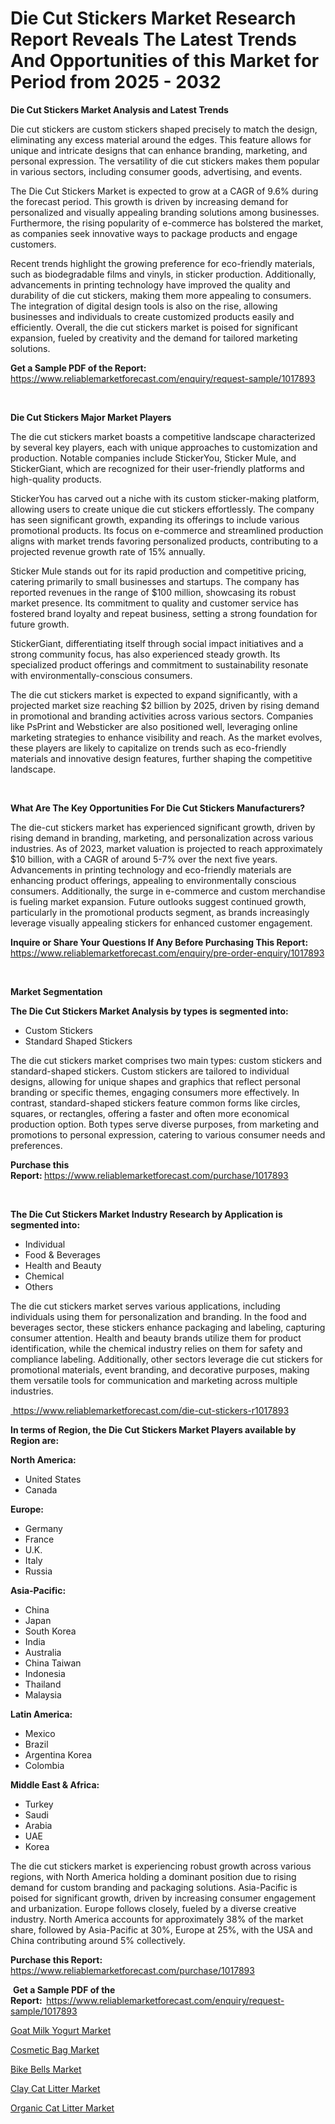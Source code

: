 <p><h1>Die Cut Stickers Market Research Report Reveals The Latest Trends And Opportunities of this Market for Period from 2025 - 2032</h1></p><p><strong>Die Cut Stickers Market Analysis and Latest Trends</strong></p>
<p><p>Die cut stickers are custom stickers shaped precisely to match the design, eliminating any excess material around the edges. This feature allows for unique and intricate designs that can enhance branding, marketing, and personal expression. The versatility of die cut stickers makes them popular in various sectors, including consumer goods, advertising, and events.</p><p>The Die Cut Stickers Market is expected to grow at a CAGR of 9.6% during the forecast period. This growth is driven by increasing demand for personalized and visually appealing branding solutions among businesses. Furthermore, the rising popularity of e-commerce has bolstered the market, as companies seek innovative ways to package products and engage customers. </p><p>Recent trends highlight the growing preference for eco-friendly materials, such as biodegradable films and vinyls, in sticker production. Additionally, advancements in printing technology have improved the quality and durability of die cut stickers, making them more appealing to consumers. The integration of digital design tools is also on the rise, allowing businesses and individuals to create customized products easily and efficiently. Overall, the die cut stickers market is poised for significant expansion, fueled by creativity and the demand for tailored marketing solutions.</p></p>
<p><strong>Get a Sample PDF of the Report:&nbsp;</strong> <a href="https://www.reliablemarketforecast.com/enquiry/request-sample/1017893?utm_campaign=1110&utm_medium=2&utm_source=Github&utm_content=ia&utm_term=05042025&utm_id=die-cut-stickers">https://www.reliablemarketforecast.com/enquiry/request-sample/1017893</a></p>
<p>&nbsp;</p>
<p><strong>Die Cut Stickers Major Market Players</strong></p>
<p><p>The die cut stickers market boasts a competitive landscape characterized by several key players, each with unique approaches to customization and production. Notable companies include StickerYou, Sticker Mule, and StickerGiant, which are recognized for their user-friendly platforms and high-quality products.</p><p>StickerYou has carved out a niche with its custom sticker-making platform, allowing users to create unique die cut stickers effortlessly. The company has seen significant growth, expanding its offerings to include various promotional products. Its focus on e-commerce and streamlined production aligns with market trends favoring personalized products, contributing to a projected revenue growth rate of 15% annually.</p><p>Sticker Mule stands out for its rapid production and competitive pricing, catering primarily to small businesses and startups. The company has reported revenues in the range of $100 million, showcasing its robust market presence. Its commitment to quality and customer service has fostered brand loyalty and repeat business, setting a strong foundation for future growth.</p><p>StickerGiant, differentiating itself through social impact initiatives and a strong community focus, has also experienced steady growth. Its specialized product offerings and commitment to sustainability resonate with environmentally-conscious consumers.</p><p>The die cut stickers market is expected to expand significantly, with a projected market size reaching $2 billion by 2025, driven by rising demand in promotional and branding activities across various sectors. Companies like PsPrint and Websticker are also positioned well, leveraging online marketing strategies to enhance visibility and reach. As the market evolves, these players are likely to capitalize on trends such as eco-friendly materials and innovative design features, further shaping the competitive landscape.</p></p>
<p>&nbsp;</p>
<p><strong>What Are The Key Opportunities For Die Cut Stickers Manufacturers?</strong></p>
<p><p>The die-cut stickers market has experienced significant growth, driven by rising demand in branding, marketing, and personalization across various industries. As of 2023, market valuation is projected to reach approximately $10 billion, with a CAGR of around 5-7% over the next five years. Advancements in printing technology and eco-friendly materials are enhancing product offerings, appealing to environmentally conscious consumers. Additionally, the surge in e-commerce and custom merchandise is fueling market expansion. Future outlooks suggest continued growth, particularly in the promotional products segment, as brands increasingly leverage visually appealing stickers for enhanced customer engagement.</p></p>
<p><strong>Inquire or Share Your Questions If Any Before Purchasing This Report:</strong> <a href="https://www.reliablemarketforecast.com/enquiry/pre-order-enquiry/1017893?utm_campaign=1110&utm_medium=2&utm_source=Github&utm_content=ia&utm_term=05042025&utm_id=die-cut-stickers">https://www.reliablemarketforecast.com/enquiry/pre-order-enquiry/1017893</a></p>
<p>&nbsp;</p>
<p><strong>Market Segmentation</strong></p>
<p><strong>The Die Cut Stickers Market Analysis by types is segmented into:</strong></p>
<p><ul><li>Custom Stickers</li><li>Standard Shaped Stickers</li></ul></p>
<p><p>The die cut stickers market comprises two main types: custom stickers and standard-shaped stickers. Custom stickers are tailored to individual designs, allowing for unique shapes and graphics that reflect personal branding or specific themes, engaging consumers more effectively. In contrast, standard-shaped stickers feature common forms like circles, squares, or rectangles, offering a faster and often more economical production option. Both types serve diverse purposes, from marketing and promotions to personal expression, catering to various consumer needs and preferences.</p></p>
<p><strong>Purchase this Report:&nbsp;</strong><a href="https://www.reliablemarketforecast.com/purchase/1017893?utm_campaign=1110&utm_medium=2&utm_source=Github&utm_content=ia&utm_term=05042025&utm_id=die-cut-stickers">https://www.reliablemarketforecast.com/purchase/1017893</a></p>
<p>&nbsp;</p>
<p><strong>The Die Cut Stickers Market Industry Research by Application is segmented into:</strong></p>
<p><ul><li>Individual</li><li>Food & Beverages</li><li>Health and Beauty</li><li>Chemical</li><li>Others</li></ul></p>
<p><p>The die cut stickers market serves various applications, including individuals using them for personalization and branding. In the food and beverages sector, these stickers enhance packaging and labeling, capturing consumer attention. Health and beauty brands utilize them for product identification, while the chemical industry relies on them for safety and compliance labeling. Additionally, other sectors leverage die cut stickers for promotional materials, event branding, and decorative purposes, making them versatile tools for communication and marketing across multiple industries.</p></p>
<p><a href="https://www.reliablemarketforecast.com/die-cut-stickers-r1017893?utm_campaign=1110&utm_medium=2&utm_source=Github&utm_content=ia&utm_term=05042025&utm_id=die-cut-stickers">&nbsp;https://www.reliablemarketforecast.com/die-cut-stickers-r1017893</a></p>
<p><strong>In terms of Region, the Die Cut Stickers Market Players available by Region are:</strong></p>
<p>
    <p> <strong> North America: </strong>
        <ul>
            <li>United States</li>
            <li>Canada</li>
        </ul>
        </p> 
    <p> <strong> Europe: </strong>
        <ul>
            <li>Germany</li>
            <li>France</li>
            <li>U.K.</li>
            <li>Italy</li>
            <li>Russia</li>
        </ul>
        </p> 
    <p> <strong> Asia-Pacific: </strong>
        <ul>
            <li>China</li>
            <li>Japan</li>
            <li>South Korea</li>
            <li>India</li>
            <li>Australia</li>
            <li>China Taiwan</li>
            <li>Indonesia</li>
            <li>Thailand</li>
            <li>Malaysia</li>
        </ul>
        </p> 
    <p> <strong> Latin America: </strong>
        <ul>
            <li>Mexico</li>
            <li>Brazil</li>
            <li>Argentina Korea</li>
            <li>Colombia</li>
        </ul>
        </p> 
    <p> <strong> Middle East & Africa: </strong>
        <ul>
            <li>Turkey</li>
            <li>Saudi</li>
            <li>Arabia</li>
            <li>UAE</li>
            <li>Korea</li>
        </ul>
    </p>
    </p>
<p><p>The die cut stickers market is experiencing robust growth across various regions, with North America holding a dominant position due to rising demand for custom branding and packaging solutions. Asia-Pacific is poised for significant growth, driven by increasing consumer engagement and urbanization. Europe follows closely, fueled by a diverse creative industry. North America accounts for approximately 38% of the market share, followed by Asia-Pacific at 30%, Europe at 25%, with the USA and China contributing around 5% collectively.</p></p>
<p><strong>Purchase this Report: </strong><a href="https://www.reliablemarketforecast.com/purchase/1017893?utm_campaign=1110&utm_medium=2&utm_source=Github&utm_content=ia&utm_term=05042025&utm_id=die-cut-stickers">https://www.reliablemarketforecast.com/purchase/1017893</a></p>
<p>&nbsp;<strong>Get a Sample PDF of the Report:&nbsp;&nbsp;</strong><a href="https://www.reliablemarketforecast.com/enquiry/request-sample/1017893?utm_campaign=1110&utm_medium=2&utm_source=Github&utm_content=ia&utm_term=05042025&utm_id=die-cut-stickers">https://www.reliablemarketforecast.com/enquiry/request-sample/1017893</a></p>
<p><strong></strong></p>
<p><p><a href="https://github.com/romeoacuffap/Market-Research-Report-List-1/blob/main/goat-milk-yogurt-market.md?utm_campaign=1110&utm_medium=2&utm_source=Github&utm_content=ia&utm_term=05042025&utm_id=die-cut-stickers">Goat Milk Yogurt Market</a></p><p><a href="https://github.com/kelttnandan9/Market-Research-Report-List-1/blob/main/cosmetic-bag-market.md?utm_campaign=1110&utm_medium=2&utm_source=Github&utm_content=ia&utm_term=05042025&utm_id=die-cut-stickers">Cosmetic Bag Market</a></p><p><a href="https://github.com/prumrupear/Market-Research-Report-List-1/blob/main/bike-bells-market.md?utm_campaign=1110&utm_medium=2&utm_source=Github&utm_content=ia&utm_term=05042025&utm_id=die-cut-stickers">Bike Bells Market</a></p><p><a href="https://github.com/klinzenisaa/Market-Research-Report-List-1/blob/main/clay-cat-litter-market.md?utm_campaign=1110&utm_medium=2&utm_source=Github&utm_content=ia&utm_term=05042025&utm_id=die-cut-stickers">Clay Cat Litter Market</a></p><p><a href="https://github.com/goreabeeran/Market-Research-Report-List-1/blob/main/organic-cat-litter-market.md?utm_campaign=1110&utm_medium=2&utm_source=Github&utm_content=ia&utm_term=05042025&utm_id=die-cut-stickers">Organic Cat Litter Market</a></p></p>